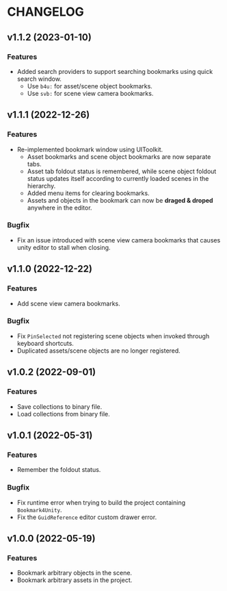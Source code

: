 # CHANGELOG

## v1.1.2 (2023-01-10)

### Features

- Added search providers to support searching bookmarks using quick search window.
  - Use `b4u:` for asset/scene object bookmarks.
  - Use `svb:` for scene view camera bookmarks.

## v1.1.1 (2022-12-26)

### Features

- Re-implemented bookmark window using UIToolkit.
  - Asset bookmarks and scene object bookmarks are now separate tabs.
  - Asset tab foldout status is remembered, while scene object foldout status updates itself according to currently loaded scenes in the hierarchy.
  - Added menu items for clearing bookmarks.
  - Assets and objects in the bookmark can now be **draged & droped** anywhere in the editor.

### Bugfix

- Fix an issue introduced with scene view camera bookmarks that causes unity editor to stall when closing.

## v1.1.0 (2022-12-22)

### Features

- Add scene view camera bookmarks.

### Bugfix

- Fix `PinSelected` not registering scene objects when invoked through keyboard shortcuts.
- Duplicated assets/scene objects are no longer registered.

## v1.0.2 (2022-09-01)

### Features

- Save collections to binary file.
- Load collections from binary file.

## v1.0.1 (2022-05-31)

### Features

- Remember the foldout status.

### Bugfix

- Fix runtime error when trying to build the project containing `Bookmark4Unity`.
- Fix the `GuidReference` editor custom drawer error.

## v1.0.0 (2022-05-19)

### Features

- Bookmark arbitrary objects in the scene.
- Bookmark arbitrary assets in the project.

